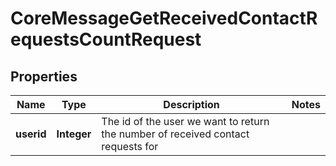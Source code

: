 

# CoreMessageGetReceivedContactRequestsCountRequest


## Properties

| Name | Type | Description | Notes |
|------------ | ------------- | ------------- | -------------|
|**userid** | **Integer** | The id of the user we want to return the number of received contact requests for |  |



